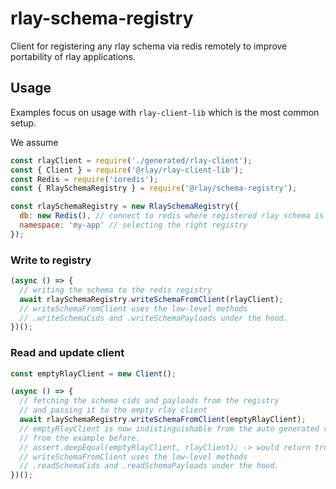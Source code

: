 # rlay-schema-registry

Client for registering any rlay schema via redis remotely to improve portability of rlay applications.

## Usage

Examples focus on usage with `rlay-client-lib` which is the most common setup.

We assume

```js
const rlayClient = require('./generated/rlay-client');
const { Client } = require('@rlay/rlay-client-lib');
const Redis = require('ioredis');
const { RlaySchemaRegistry } = require('@rlay/schema-registry');

const rlaySchemaRegistry = new RlaySchemaRegistry({
  db: new Redis(), // connect to redis where registered rlay schema is stored
  namespace: 'my-app' // selecting the right registry
});
```

### Write to registry

```js
(async () => {
  // writing the schema to the redis registry
  await rlaySchemaRegistry.writeSchemaFromClient(rlayClient);
  // writeSchemaFromClient uses the low-level methods
  // .writeSchemaCids and .writeSchemaPayloads under the hood.
})();
```

### Read and update client

```js
const emptyRlayClient = new Client();

(async () => {
  // fetching the schema cids and payloads from the registry
  // and passing it to the empty rlay client
  await rlaySchemaRegistry.writeSchemaFromClient(emptyRlayClient);
  // emptyRlayClient is now indistinguishable from the auto generated rlayClient
  // from the example before.
  // assert.deepEqual(emptyRlayClient, rlayClient); -> would return true
  // writeSchemaFromClient uses the low-level methods
  // .readSchemaCids and .readSchemaPayloads under the hood.
})();
```
